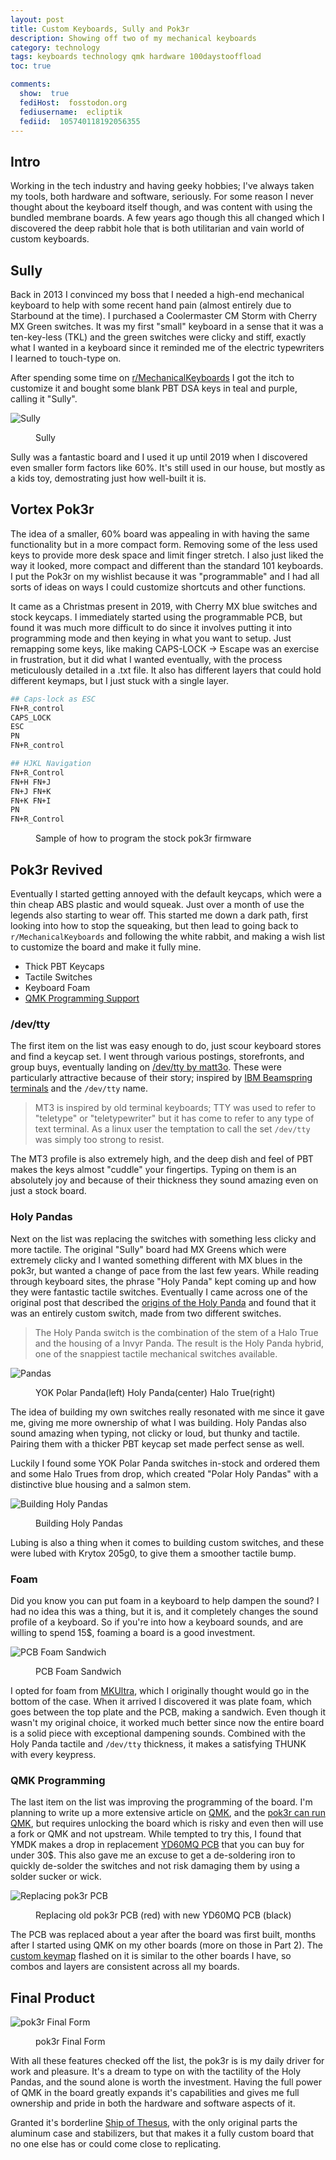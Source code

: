 ```yaml
---
layout: post
title: Custom Keyboards, Sully and Pok3r
description: Showing off two of my mechanical keyboards
category: technology
tags: keyboards technology qmk hardware 100daystooffload
toc: true

comments:
  show:  true
  fediHost:  fosstodon.org
  fediusername:  ecliptik
  fediid:  105740118192056355
---
```


## Intro

Working in the tech industry and having geeky hobbies; I've always taken my tools, both hardware and software, seriously. For some reason I never thought about the keyboard itself though, and was content with using the bundled membrane boards. A few years ago though this all changed which I discovered the deep rabbit hole that is both utilitarian and vain world of custom keyboards.

## Sully

Back in 2013 I convinced my boss that I needed a high-end mechanical keyboard to help with some recent hand pain (almost entirely due to Starbound at the time). I purchased a Coolermaster CM Storm with Cherry MX Green switches. It was my first "small" keyboard in a sense that it was a ten-key-less (TKL) and the green switches were clicky and stiff, exactly what I wanted in a keyboard since it reminded me of the electric typewriters I learned to touch-type on.

After spending some time on [r/MechanicalKeyboards](https://www.reddit.com/r/MechanicalKeyboards/) I got the itch to customize it and bought some blank PBT DSA keys in teal and purple, calling it "Sully".

![Sully](/assets/images/posts/sully.jpg)
<figure><figcaption>Sully</figcaption></figure>

Sully was a fantastic board and I used it up until 2019 when I discovered even smaller form factors like 60%. It's still used in our house, but mostly as a kids toy, demostrating just how well-built it is.

## Vortex Pok3r

The idea of a smaller, 60% board was appealing in with having the same functionality but in a more compact form. Removing some of the less used keys to provide more desk space and limit finger stretch. I also just liked the way it looked, more compact and different than the standard 101 keyboards. I put the Pok3r on my wishlist because it was "programmable" and I had all sorts of ideas on ways I could customize shortcuts and other functions.

It came as a Christmas present in 2019, with Cherry MX blue switches and stock keycaps. I immediately started using the programmable PCB, but found it was much more difficult to do since it involves putting it into programming mode and then keying in what you want to setup. Just remapping some keys, like making CAPS-LOCK -> Escape was an exercise in frustration, but it did what I wanted eventually, with the process meticulously detailed in a .txt file. It also has different layers that could hold different keymaps, but I just stuck with a single layer.

```bash
## Caps-lock as ESC
FN+R_control
CAPS_LOCK
ESC
PN
FN+R_control

## HJKL Navigation
FN+R_Control
FN+H FN+J
FN+J FN+K
FN+K FN+I
PN
FN+R_Control
```
<figure><figcaption>Sample of how to program the stock pok3r firmware</figcaption></figure>

## Pok3r Revived

Eventually I started getting annoyed with the default keycaps, which were a thin cheap ABS plastic and would squeak. Just over a month of use the legends also starting to wear off. This started me down a dark path, first looking into how to stop the squeaking, but then lead to going back to `r/MechanicalKeyboards` and following the white rabbit, and making a wish list to customize the board and make it fully mine.

- Thick PBT Keycaps
- Tactile Switches
- Keyboard Foam
- [QMK Programming Support](https://qmk.fm)

### /dev/tty

The first item on the list was easy enough to do, just scour keyboard stores and find a keycap set. I went through various postings, storefronts, and group buys, eventually landing on [/dev/tty by matt3o](https://matt3o.com/about-mt3-profile-and-devtty-set/). These were particularly attractive because of their story; inspired by [IBM Beamspring terminals](https://deskthority.net/viewtopic.php?t=8539/) and the `/dev/tty` name.

>MT3 is inspired by old terminal keyboards; TTY was used to refer to "teletype" or "teletypewriter" but it has come to refer to any type of text terminal. As a linux user the temptation to call the set `/dev/tty` was simply too strong to resist.

The MT3 profile is also extremely high, and the deep dish and feel of PBT makes the keys almost "cuddle" your fingertips. Typing on them is an absolutely joy and because of their thickness they sound amazing even on just a stock board.

### Holy Pandas

Next on the list was replacing the switches with something less clicky and more tactile. The original "Sully" board had MX Greens which were extremely clicky and I wanted something different with MX blues in the pok3r, but wanted a change of pace from the last few years. While reading through keyboard sites, the phrase "Holy Panda" kept coming up and how they were fantastic tactile switches. Eventually I came across one of the original post that described the [origins of the Holy Panda](https://topclack.com/textclack/2018/12/19/holy-panda-switches-new-and-old-by-quakemz) and found that it was an entirely custom switch, made from two different switches.

>The Holy Panda switch is the combination of the stem of a Halo True and the housing of a Invyr Panda. The result is the Holy Panda hybrid, one of the snappiest tactile mechanical switches available.

![Pandas](/assets/images/keyboards/pandas.png)
<figure><figcaption>YOK Polar Panda(left) Holy Panda(center) Halo True(right)</figcaption></figure>

The idea of building my own switches really resonated with me since it gave me, giving me more ownership of what I was building. Holy Pandas also sound amazing when typing, not clicky or loud, but thunky and tactile. Pairing them with a thicker PBT keycap set made perfect sense as well.

Luckily I found some YOK Polar Panda switches in-stock and ordered them and some Halo Trues from drop, which created "Polar Holy Pandas" with a distinctive blue housing and a salmon stem.

![Building Holy Pandas](/assets/images/keyboards/IMG_4665.png)
<figure><figcaption>Building Holy Pandas</figcaption></figure>

Lubing is also a thing when it comes to building custom switches, and these were lubed with Krytox 205g0, to give them a smoother tactile bump.

### Foam

Did you know you can put foam in a keyboard to help dampen the sound? I had no idea this was a thing, but it is, and it completely changes the sound profile of a keyboard. So if you're into how a keyboard sounds, and are willing to spend 15$, foaming a board is a good investment.

![PCB Foam Sandwich](/assets/images/keyboards/IMG_4706.png)
<figure><figcaption>PCB Foam Sandwich</figcaption></figure>

I opted for foam from [MKUltra](https://mkultra.click/secret-file-cabinet/60-foam/), which I originally thought would go in the bottom of the case. When it arrived I discovered it was plate foam, which goes between the top plate and the PCB, making a sandwich. Even though it wasn't my original choice, it worked much better since now the entire board is a solid piece with exceptional dampening sounds. Combined with the Holy Panda tactile and `/dev/tty` thickness, it makes a satisfying THUNK with every keypress.

### QMK Programming

The last item on the list was improving the programming of the board. I'm planning to write up a more extensive article on [QMK](https://qmk.fm), and the [pok3r can run QMK](https://github.com/pok3r-custom/qmk_pok3r), but requires unlocking the board which is risky and even then will use a fork or QMK and not upstream. While tempted to try this, I found that YMDK makes a drop in replacement [YD60MQ PCB](https://github.com/ecliptik/qmk_firmware/tree/ecliptik/keyboards/ymdk/yd60mq) that you can buy for under 30$. This also gave me an excuse to get a de-soldering iron to quickly de-solder the switches and not risk damaging them by using a solder sucker or wick.

![Replacing pok3r PCB](/assets/images/keyboards/IMG_6453.png)
<figure><figcaption>Replacing old pok3r PCB (red) with new YD60MQ PCB (black)</figcaption></figure>

The PCB was replaced about a year after the board was first built, months after I started using QMK on my other boards (more on those in Part 2). The [custom keymap](https://github.com/ecliptik/qmk_firmware/tree/ecliptik/keyboards/ymdk/yd60mq/keymaps/ecliptik) flashed on it is similar to the other boards I have, so combos and layers are consistent across all my boards.

## Final Product

![pok3r Final Form](/assets/images/keyboards/pok3r.jpg)
<figure><figcaption>pok3r Final Form</figcaption></figure>

With all these features checked off the list, the pok3r is is my daily driver for work and pleasure. It's a dream to type on with the tactility of the Holy Pandas, and the sound alone is worth the investment. Having the full power of QMK in the board greatly expands it's capabilities and gives me full ownership and pride in both the hardware and software aspects of it.

Granted it's borderline [Ship of Thesus](https://en.wikipedia.org/wiki/Ship_of_Theseus), with the only original parts the aluminum case and stabilizers, but that makes it a fully custom board that no one else has or could come close to replicating.
